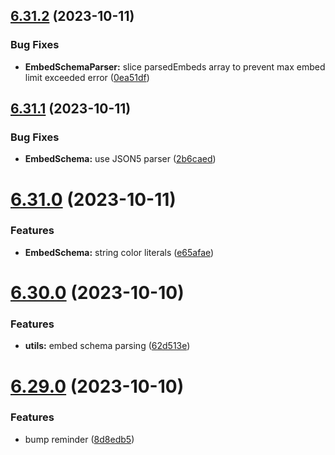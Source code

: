 ## [6.31.2](https://github.com/onesoft-sudo/sudobot/compare/v6.31.1...v6.31.2) (2023-10-11)


### Bug Fixes

* **EmbedSchemaParser:** slice parsedEmbeds array to prevent max embed limit exceeded error ([0ea51df](https://github.com/onesoft-sudo/sudobot/commit/0ea51dfd8f274a2e176cf0fa5edb0e449746c04f))



## [6.31.1](https://github.com/onesoft-sudo/sudobot/compare/v6.31.0...v6.31.1) (2023-10-11)


### Bug Fixes

* **EmbedSchema:** use JSON5 parser ([2b6caed](https://github.com/onesoft-sudo/sudobot/commit/2b6caedd7686bf408d635645ab923ce5464cf056))



# [6.31.0](https://github.com/onesoft-sudo/sudobot/compare/v6.30.0...v6.31.0) (2023-10-11)


### Features

* **EmbedSchema:** string color literals ([e65afae](https://github.com/onesoft-sudo/sudobot/commit/e65afae5646720bf791d81ed222403b275df6e49))



# [6.30.0](https://github.com/onesoft-sudo/sudobot/compare/v6.29.0...v6.30.0) (2023-10-10)


### Features

* **utils:** embed schema parsing ([62d513e](https://github.com/onesoft-sudo/sudobot/commit/62d513ed019a149488bc82e30268e516480db9da))



# [6.29.0](https://github.com/onesoft-sudo/sudobot/compare/v6.28.0...v6.29.0) (2023-10-10)


### Features

* bump reminder ([8d8edb5](https://github.com/onesoft-sudo/sudobot/commit/8d8edb518134c2a36334ae45405e100687543a19))



